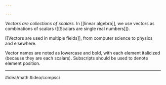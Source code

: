 ```yaml
---

---
```

*Vectors are collections of scalars.* In [[linear algebra]], we use vectors as combinations of scalars ([[Scalars are single real numbers]]). 

[[Vectors are used in multiple fields]], from computer science to physics and elsewhere.

Vector names are noted as lowercase and bold, with each element italicized (because they are each scalars). Subscripts should be used to denote element position. 

---
#idea/math 
#idea/compsci 
